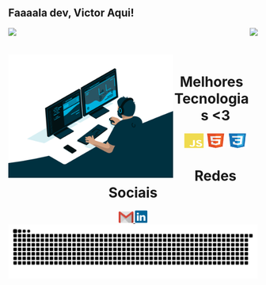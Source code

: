 ## Faaaala dev, Victor Aqui!

<div>
  
  <img  height="130em" src="https://github-readme-stats.vercel.app/api?username=VictorCoded&show_icons=true&theme=react&include_all_commits=true&count_private=true"/>
  <img align="right" height="130em" src="https://github-readme-stats.vercel.app/api/top-langs/?username=VictorCoded&layout=compact&langs_count=16&theme=react"/>
</div>
<br>

<div  align="center"> 
  <div style="display: inline_block"><br>
     <img align="left" height="250" alt="coding-time" src="code.gif">
    <h1 align="center">Melhores Tecnologias <3</h1>
    <img align="center" height="30" width="40" alt="js-icon"  src="https://raw.githubusercontent.com/devicons/devicon/master/icons/javascript/javascript-plain.svg">
    <img align="center" height="30" width="40" alt="html-icon" src="https://raw.githubusercontent.com/devicons/devicon/master/icons/html5/html5-original.svg">
    <img align="center" height="30" width="40" alt="css-icon" src="https://raw.githubusercontent.com/devicons/devicon/master/icons/css3/css3-original.svg">
   </div>
    
  
  <h1 align="center">Redes Sociais</h1>
    <a href = "mailto: v.henriquecarvalho10@gmail.com">
      <img width="30" src="gmail.svg">
    </a>
    <a href = "https://www.linkedin.com/in/victor-henrique1/">
      <img width="25" src="linkedin.svg">
    </a>
</div>

<picture align="center">
  <source media="(prefers-color-scheme: dark)" srcset="https://raw.githubusercontent.com/VictorCoded/VictorCoded/output/github-contribution-grid-snake-dark.svg">
  <source media="(prefers-color-scheme: light)" srcset="https://raw.githubusercontent.com/VictorCoded/VictorCoded/output/github-contribution-grid-snake-dark.svg">
  <img align="center" alt="github contribution grid snake animation" src="https://raw.githubusercontent.com/VictorCoded/VictorCoded/output/github-contribution-grid-snake.svg">
</picture>
